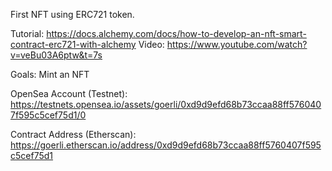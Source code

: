 First NFT using ERC721 token.

Tutorial: https://docs.alchemy.com/docs/how-to-develop-an-nft-smart-contract-erc721-with-alchemy Video: https://www.youtube.com/watch?v=veBu03A6ptw&t=7s

Goals: Mint an NFT

OpenSea Account (Testnet): https://testnets.opensea.io/assets/goerli/0xd9d9efd68b73ccaa88ff5760407f595c5cef75d1/0

Contract Address (Etherscan): https://goerli.etherscan.io/address/0xd9d9efd68b73ccaa88ff5760407f595c5cef75d1
